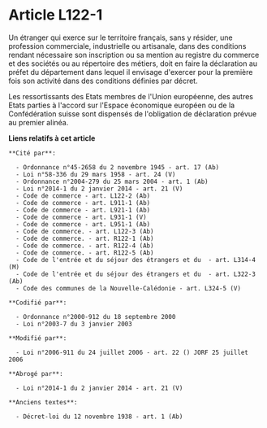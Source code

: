 # Article L122-1

Un étranger qui exerce sur le territoire français, sans y résider, une profession commerciale, industrielle ou artisanale,
dans des conditions rendant nécessaire son inscription ou sa mention au registre du commerce et des sociétés ou au répertoire
des métiers, doit en faire la déclaration au préfet du département dans lequel il envisage d'exercer pour la première fois
son activité dans des conditions définies par décret.

Les ressortissants des Etats membres de l'Union européenne, des autres Etats parties à l'accord sur l'Espace économique
européen ou de la Confédération suisse sont dispensés de l'obligation de déclaration prévue au premier alinéa.

**Liens relatifs à cet article**

	**Cité par**:

	  - Ordonnance n°45-2658 du 2 novembre 1945 - art. 17 (Ab)
	  - Loi n°58-336 du 29 mars 1958 - art. 24 (V)
	  - Ordonnance n°2004-279 du 25 mars 2004 - art. 1 (Ab)
	  - Loi n°2014-1 du 2 janvier 2014 - art. 21 (V)
	  - Code de commerce - art. L122-2 (Ab)
	  - Code de commerce - art. L911-1 (Ab)
	  - Code de commerce - art. L921-1 (Ab)
	  - Code de commerce - art. L931-1 (V)
	  - Code de commerce - art. L951-1 (Ab)
	  - Code de commerce. - art. L122-3 (Ab)
	  - Code de commerce. - art. R122-1 (Ab)
	  - Code de commerce. - art. R122-4 (Ab)
	  - Code de commerce. - art. R122-5 (Ab)
	  - Code de l'entrée et du séjour des étrangers et du  - art. L314-4 (M)
	  - Code de l'entrée et du séjour des étrangers et du  - art. L322-3 (Ab)
	  - Code des communes de la Nouvelle-Calédonie - art. L324-5 (V)

	**Codifié par**:

	  - Ordonnance n°2000-912 du 18 septembre 2000
	  - Loi n°2003-7 du 3 janvier 2003

	**Modifié par**:

	  - Loi n°2006-911 du 24 juillet 2006 - art. 22 () JORF 25 juillet 2006

	**Abrogé par**:

	  - Loi n°2014-1 du 2 janvier 2014 - art. 21 (V)

	**Anciens textes**:

	  - Décret-loi du 12 novembre 1938 - art. 1 (Ab)
